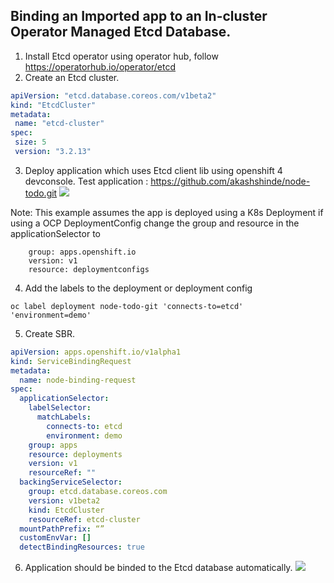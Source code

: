 ## Binding an Imported app to an In-cluster Operator Managed Etcd Database.

1. Install Etcd operator using operator hub,
   follow https://operatorhub.io/operator/etcd
2. Create an Etcd cluster.
 ```yaml
 apiVersion: "etcd.database.coreos.com/v1beta2"
 kind: "EtcdCluster"
 metadata:
  name: "etcd-cluster"
 spec:
  size: 5
  version: "3.2.13"
 ```
3. Deploy application which uses Etcd client lib using openshift 4 devconsole.
Test application : https://github.com/akashshinde/node-todo.git
![](https://i.imgur.com/WGQZ1nj.png)

Note: This example assumes the app is deployed using a K8s Deployment if using a OCP DeploymentConfig change the group and resource in the applicationSelector to

```
    group: apps.openshift.io
    version: v1
    resource: deploymentconfigs
```

4. Add the labels to the deployment or deployment config

```
oc label deployment node-todo-git 'connects-to=etcd' 'environment=demo'
```

5. Create SBR.
```yaml
apiVersion: apps.openshift.io/v1alpha1
kind: ServiceBindingRequest
metadata:
  name: node-binding-request
spec:
  applicationSelector:
    labelSelector:
      matchLabels:
        connects-to: etcd
        environment: demo
    group: apps
    resource: deployments
    version: v1
    resourceRef: ""
  backingServiceSelector:
    group: etcd.database.coreos.com
    version: v1beta2
    kind: EtcdCluster
    resourceRef: etcd-cluster
  mountPathPrefix: “”
  customEnvVar: []
  detectBindingResources: true
```
6. Application should be binded to the Etcd database automatically.
![](https://i.imgur.com/JjORDrJ.png)


